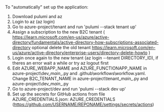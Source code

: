 To "automatically" set up the application:
1. Download pulumi and az
2. Login to az (az login)
3. Go to azure-project/tenant and run 'pulumi --stack tenant up'
4. Assign a subscription to the new B2C tenant ( https://learn.microsoft.com/en-us/azure/active-directory/fundamentals/active-directory-how-subscriptions-associated-directory optional delete the old tenant https://learn.microsoft.com/en-us/azure/active-directory/enterprise-users/directory-delete-howto )
5. Login once again to the new tenant (az login --tenant DIRECTORY_ID), if theres an error wait a while or try az logout first
6. Edit AZURE_WEBAPP_NAME and AZURE_FUNCTIONAPP_NAME in azure-project\dev\__main__.py and .github\workflows\workflow.yaml. Change B2C_TENANT_NAME in azure-project\tenant\__main__.py and azure-project\dev\__main__.py 
6. Go to azure-project/dev and run 'pulumi --stack dev up'
7. Set up the secrets for GitHub actions from file AZURE_CREDENTIALS.json: AZURE_CREDENTIALS (https://github.com/USERNAME/REPONAME/settings/secrets/actions)
